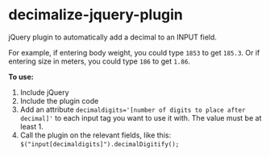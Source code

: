 decimalize-jquery-plugin
========================

jQuery plugin to automatically add a decimal to an INPUT field. 

For example, if entering body weight, you could type `1853` to get `185.3`. Or if entering size in meters, you could type `186` to get `1.86`.

**To use:**

1. Include jQuery
1. Include the plugin code
1. Add an attribute `decimaldigits='[number of digits to place after decimal]'` to each input tag you want to use it with. The value must be at least 1.
1. Call the plugin on the relevant fields, like this: `$("input[decimaldigits]").decimalDigitify();`
